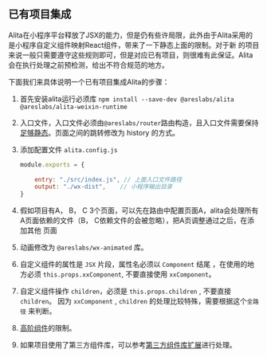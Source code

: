 ## 已有项目集成

Alita在小程序平台释放了JSX的能力，但是仍有些许局限，此外由于Alita采用的是小程序自定义组件映射React组件，带来了一下静态上面的限制。对于新
的项目来说一般只需要遵守这些规则即可，但是对应已有项目，则很难有此保证。Alita会在执行处理之前预检测，给出不符合规范的地方。

下面我们来具体说明一个已有项目集成Alita的步骤：

1. 首先安装alita运行必须库 `npm install --save-dev @areslabs/alita @areslabs/alita-weixin-runtime`

2. 入口文件，入口文件必须由`@areslabs/router`路由构造，且入口文件需要保持[足够静态](./入口文件.md)。页面之间的跳转修改为 history 的方式。

3. 添加配置文件 `alita.config.js`
    ```javascript
    module.exports = {
        
        entry: "./src/index.js", // 上面入口文件路径
        output: "./wx-dist",    // 小程序输出目录
    }

    ```

4. 假如项目有A， B， C 3个页面，可以先在路由中配置页面A，alita会处理所有A页面依赖的文件（B， C依赖文件的会被忽略），把A页调整通过之后，在添加其他
页面

5. 动画修改为 `@areslabs/wx-animated` 库。
6. 自定义组件的属性是 `JSX` 片段，属性名必须以 `Component` 结尾 ，在使用的地方必须 `this.props.xxComponent`, 不要直接使用 `xxComponent`。
7. 自定义组件操作 `children`，必须是 `this.props.children` , 不要直接 `children`。
   因为 `xxComponent` , `children` 的处理比较特殊，需要根据这个`全路径` 来判断。

8. [高阶组件](./高阶组件.md)的限制。

9. 如果项目使用了第三方组件库，可以参考[第三方组件库扩展](./第三方组件库扩展.md)进行处理。


